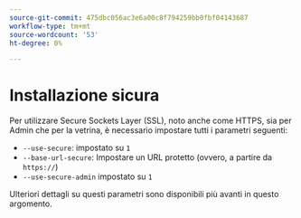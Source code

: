 ```yaml
---
source-git-commit: 475dbc056ac3e6a00c8f794259bb0fbf04143687
workflow-type: tm+mt
source-wordcount: '53'
ht-degree: 0%

---
```

# Installazione sicura

Per utilizzare Secure Sockets Layer (SSL), noto anche come HTTPS, sia per Admin che per la vetrina, è necessario impostare tutti i parametri seguenti:

* `--use-secure`: impostato su `1`
* `--base-url-secure`: Impostare un URL protetto (ovvero, a partire da `https://`)
* `--use-secure-admin` impostato su `1`

Ulteriori dettagli su questi parametri sono disponibili più avanti in questo argomento.

